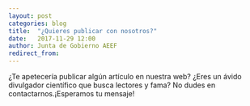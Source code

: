 ```yaml
---
layout: post
categories: blog 
title:  "¿Quieres publicar con nosotros?"
date:   2017-11-29 12:00
author: Junta de Gobierno AEEF
redirect_from:
---
```


<p>
   ¿Te apetecería publicar algún artículo en nuestra web? ¿Eres un ávido divulgador científico que busca lectores y fama? No dudes en contactarnos.¡Esperamos tu mensaje!
</p>   

